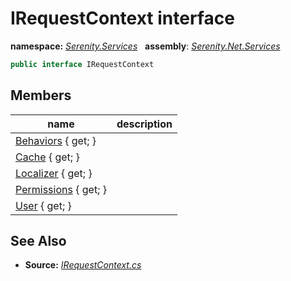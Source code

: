 # IRequestContext interface
**namespace:** *[Serenity.Services](../README.md#serenity.services-namespace)*   **assembly**: *[Serenity.Net.Services](../README.md)*

```csharp
public interface IRequestContext
```

## Members

| name | description |
| --- | --- |
| [Behaviors](IRequestContext/Behaviors.md) { get; } |  |
| [Cache](IRequestContext/Cache.md) { get; } |  |
| [Localizer](IRequestContext/Localizer.md) { get; } |  |
| [Permissions](IRequestContext/Permissions.md) { get; } |  |
| [User](IRequestContext/User.md) { get; } |  |

## See Also

* **Source:** *[IRequestContext.cs](https://github.com/serenity-is/Serenity/blob/master/src/Serenity.Net.Services/RequestHandlers/Repository/IRequestContext.cs)*